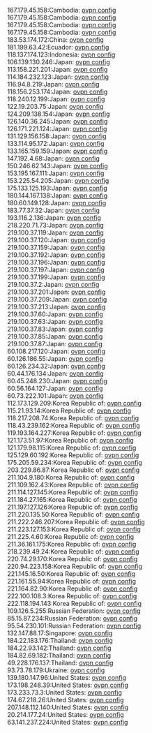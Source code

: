 167.179.45.158:Cambodia: [ovpn config](vpn/167_179_45_158.ovpn)  
167.179.45.158:Cambodia: [ovpn config](vpn/167_179_45_158.ovpn)  
167.179.45.158:Cambodia: [ovpn config](vpn/167_179_45_158.ovpn)  
167.179.45.158:Cambodia: [ovpn config](vpn/167_179_45_158.ovpn)  
183.53.174.172:China: [ovpn config](vpn/183_53_174_172.ovpn)  
181.199.63.42:Ecuador: [ovpn config](vpn/181_199_63_42.ovpn)  
118.137.174.123:Indonesia: [ovpn config](vpn/118_137_174_123.ovpn)  
106.139.130.246:Japan: [ovpn config](vpn/106_139_130_246.ovpn)  
113.158.221.201:Japan: [ovpn config](vpn/113_158_221_201.ovpn)  
114.184.232.123:Japan: [ovpn config](vpn/114_184_232_123.ovpn)  
116.94.8.219:Japan: [ovpn config](vpn/116_94_8_219.ovpn)  
118.156.253.174:Japan: [ovpn config](vpn/118_156_253_174.ovpn)  
118.240.12.199:Japan: [ovpn config](vpn/118_240_12_199.ovpn)  
122.19.203.75:Japan: [ovpn config](vpn/122_19_203_75.ovpn)  
124.209.138.154:Japan: [ovpn config](vpn/124_209_138_154.ovpn)  
126.140.36.245:Japan: [ovpn config](vpn/126_140_36_245.ovpn)  
126.171.221.124:Japan: [ovpn config](vpn/126_171_221_124.ovpn)  
131.129.156.158:Japan: [ovpn config](vpn/131_129_156_158.ovpn)  
133.114.95.172:Japan: [ovpn config](vpn/133_114_95_172.ovpn)  
133.165.159.159:Japan: [ovpn config](vpn/133_165_159_159.ovpn)  
147.192.4.68:Japan: [ovpn config](vpn/147_192_4_68.ovpn)  
150.246.62.143:Japan: [ovpn config](vpn/150_246_62_143.ovpn)  
153.195.167.111:Japan: [ovpn config](vpn/153_195_167_111.ovpn)  
153.225.54.205:Japan: [ovpn config](vpn/153_225_54_205.ovpn)  
175.133.125.193:Japan: [ovpn config](vpn/175_133_125_193.ovpn)  
180.144.167.138:Japan: [ovpn config](vpn/180_144_167_138.ovpn)  
180.60.149.128:Japan: [ovpn config](vpn/180_60_149_128.ovpn)  
183.77.37.32:Japan: [ovpn config](vpn/183_77_37_32.ovpn)  
193.116.2.136:Japan: [ovpn config](vpn/193_116_2_136.ovpn)  
218.220.71.73:Japan: [ovpn config](vpn/218_220_71_73.ovpn)  
219.100.37.119:Japan: [ovpn config](vpn/219_100_37_119.ovpn)  
219.100.37.120:Japan: [ovpn config](vpn/219_100_37_120.ovpn)  
219.100.37.159:Japan: [ovpn config](vpn/219_100_37_159.ovpn)  
219.100.37.192:Japan: [ovpn config](vpn/219_100_37_192.ovpn)  
219.100.37.196:Japan: [ovpn config](vpn/219_100_37_196.ovpn)  
219.100.37.197:Japan: [ovpn config](vpn/219_100_37_197.ovpn)  
219.100.37.199:Japan: [ovpn config](vpn/219_100_37_199.ovpn)  
219.100.37.2:Japan: [ovpn config](vpn/219_100_37_2.ovpn)  
219.100.37.201:Japan: [ovpn config](vpn/219_100_37_201.ovpn)  
219.100.37.209:Japan: [ovpn config](vpn/219_100_37_209.ovpn)  
219.100.37.213:Japan: [ovpn config](vpn/219_100_37_213.ovpn)  
219.100.37.60:Japan: [ovpn config](vpn/219_100_37_60.ovpn)  
219.100.37.63:Japan: [ovpn config](vpn/219_100_37_63.ovpn)  
219.100.37.83:Japan: [ovpn config](vpn/219_100_37_83.ovpn)  
219.100.37.85:Japan: [ovpn config](vpn/219_100_37_85.ovpn)  
219.100.37.87:Japan: [ovpn config](vpn/219_100_37_87.ovpn)  
60.108.217.120:Japan: [ovpn config](vpn/60_108_217_120.ovpn)  
60.126.186.55:Japan: [ovpn config](vpn/60_126_186_55.ovpn)  
60.126.234.32:Japan: [ovpn config](vpn/60_126_234_32.ovpn)  
60.44.176.134:Japan: [ovpn config](vpn/60_44_176_134.ovpn)  
60.45.248.230:Japan: [ovpn config](vpn/60_45_248_230.ovpn)  
60.56.164.127:Japan: [ovpn config](vpn/60_56_164_127.ovpn)  
60.73.222.101:Japan: [ovpn config](vpn/60_73_222_101.ovpn)  
112.173.129.209:Korea Republic of: [ovpn config](vpn/112_173_129_209.ovpn)  
115.21.93.14:Korea Republic of: [ovpn config](vpn/115_21_93_14.ovpn)  
118.217.208.74:Korea Republic of: [ovpn config](vpn/118_217_208_74.ovpn)  
118.43.239.162:Korea Republic of: [ovpn config](vpn/118_43_239_162.ovpn)  
119.193.164.227:Korea Republic of: [ovpn config](vpn/119_193_164_227.ovpn)  
121.173.51.97:Korea Republic of: [ovpn config](vpn/121_173_51_97.ovpn)  
121.179.98.115:Korea Republic of: [ovpn config](vpn/121_179_98_115.ovpn)  
125.129.60.192:Korea Republic of: [ovpn config](vpn/125_129_60_192.ovpn)  
175.205.59.234:Korea Republic of: [ovpn config](vpn/175_205_59_234.ovpn)  
203.229.86.87:Korea Republic of: [ovpn config](vpn/203_229_86_87.ovpn)  
211.104.9.180:Korea Republic of: [ovpn config](vpn/211_104_9_180.ovpn)  
211.109.162.43:Korea Republic of: [ovpn config](vpn/211_109_162_43.ovpn)  
211.114.127.145:Korea Republic of: [ovpn config](vpn/211_114_127_145.ovpn)  
211.184.27.165:Korea Republic of: [ovpn config](vpn/211_184_27_165.ovpn)  
211.197.127.126:Korea Republic of: [ovpn config](vpn/211_197_127_126.ovpn)  
211.220.135.50:Korea Republic of: [ovpn config](vpn/211_220_135_50.ovpn)  
211.222.246.207:Korea Republic of: [ovpn config](vpn/211_222_246_207.ovpn)  
211.223.127.153:Korea Republic of: [ovpn config](vpn/211_223_127_153.ovpn)  
211.225.4.60:Korea Republic of: [ovpn config](vpn/211_225_4_60.ovpn)  
211.36.161.175:Korea Republic of: [ovpn config](vpn/211_36_161_175.ovpn)  
218.239.49.24:Korea Republic of: [ovpn config](vpn/218_239_49_24.ovpn)  
220.74.29.170:Korea Republic of: [ovpn config](vpn/220_74_29_170.ovpn)  
220.94.223.158:Korea Republic of: [ovpn config](vpn/220_94_223_158.ovpn)  
221.145.16.50:Korea Republic of: [ovpn config](vpn/221_145_16_50.ovpn)  
221.161.55.94:Korea Republic of: [ovpn config](vpn/221_161_55_94.ovpn)  
221.164.82.90:Korea Republic of: [ovpn config](vpn/221_164_82_90.ovpn)  
222.100.108.3:Korea Republic of: [ovpn config](vpn/222_100_108_3.ovpn)  
222.118.194.143:Korea Republic of: [ovpn config](vpn/222_118_194_143.ovpn)  
109.126.5.255:Russian Federation: [ovpn config](vpn/109_126_5_255.ovpn)  
85.15.87.234:Russian Federation: [ovpn config](vpn/85_15_87_234.ovpn)  
95.54.230.101:Russian Federation: [ovpn config](vpn/95_54_230_101.ovpn)  
132.147.88.17:Singapore: [ovpn config](vpn/132_147_88_17.ovpn)  
184.22.183.176:Thailand: [ovpn config](vpn/184_22_183_176.ovpn)  
184.22.93.142:Thailand: [ovpn config](vpn/184_22_93_142.ovpn)  
184.82.69.182:Thailand: [ovpn config](vpn/184_82_69_182.ovpn)  
49.228.176.137:Thailand: [ovpn config](vpn/49_228_176_137.ovpn)  
93.73.78.179:Ukraine: [ovpn config](vpn/93_73_78_179.ovpn)  
139.180.147.96:United States: [ovpn config](vpn/139_180_147_96.ovpn)  
173.198.248.39:United States: [ovpn config](vpn/173_198_248_39.ovpn)  
173.233.73.3:United States: [ovpn config](vpn/173_233_73_3.ovpn)  
174.67.218.26:United States: [ovpn config](vpn/174_67_218_26.ovpn)  
207.148.112.140:United States: [ovpn config](vpn/207_148_112_140.ovpn)  
20.214.177.24:United States: [ovpn config](vpn/20_214_177_24.ovpn)  
63.141.237.224:United States: [ovpn config](vpn/63_141_237_224.ovpn)  
